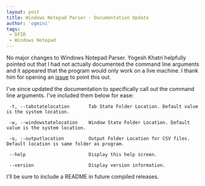 ```yaml
---
layout: post
title: Windows Notepad Parser - Documentation Update
author: 'ogmini'
tags:
 - DFIR
 - Windows Notepad
---
```


No major changes to Windows Notepad Parser. Yogesh Khatri helpfully pointed out that I had not actually documented the command line arguments and it appeared that the program would only work on a live machine. I thank him for opening an [issue](https://github.com/ogmini/Notepad-State-Library/issues/1) to point this out. 

I've since updated the documentation to specifically call out the command line arguments. I've included them below for ease:

```
 -t, --tabstatelocation       Tab State Folder Location. Default value is the system location.

 -w, --windowstatelocation    Window State Folder Location. Default value is the system location.

 -o, --outputlocation         Output Folder Location for CSV files. Default location is same folder as program.

 --help                       Display this help screen.

 --version                    Display version information.
```

I'll be sure to include a README in future compiled releases. 



